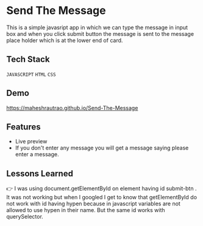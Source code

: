 
#  Send The Message

This is a simple javasript app in which we can type the message in input box and when you click submit button the message is sent to the message place holder which is at the lower end of card.





## Tech Stack

 `JAVASCRIPT` `HTML` `CSS`
 




## Demo

 https://maheshrautrao.github.io/Send-The-Message


## Features

- Live preview
- If you don't enter any message you will get a message saying please enter a message.




## Lessons Learned

:point_right: I was using document.getElementById on element having id submit-btn
. It was not working but when I googled I get to know that getElementById do not work with id having hypen because in javascript variables are not allowed to use hypen in their name.
But the same id works with querySelector.



